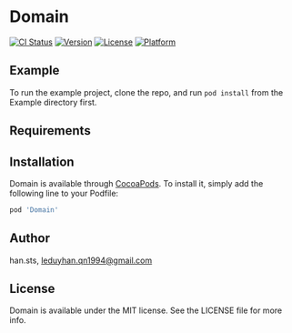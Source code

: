 # Domain

[![CI Status](https://img.shields.io/travis/han.sts/Domain.svg?style=flat)](https://travis-ci.org/han.sts/Domain)
[![Version](https://img.shields.io/cocoapods/v/Domain.svg?style=flat)](https://cocoapods.org/pods/Domain)
[![License](https://img.shields.io/cocoapods/l/Domain.svg?style=flat)](https://cocoapods.org/pods/Domain)
[![Platform](https://img.shields.io/cocoapods/p/Domain.svg?style=flat)](https://cocoapods.org/pods/Domain)

## Example

To run the example project, clone the repo, and run `pod install` from the Example directory first.

## Requirements

## Installation

Domain is available through [CocoaPods](https://cocoapods.org). To install
it, simply add the following line to your Podfile:

```ruby
pod 'Domain'
```

## Author

han.sts, leduyhan.qn1994@gmail.com

## License

Domain is available under the MIT license. See the LICENSE file for more info.
